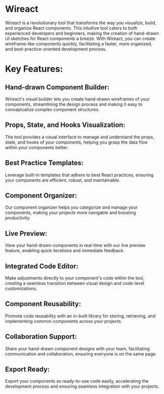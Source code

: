 # Wireact

Wireact is a revolutionary tool that transforms the way you visualize, build, and organize React components. This intuitive tool caters to both experienced developers and beginners, making the creation of hand-drawn UI sketches for React components a breeze. With Wireact, you can create wireframe-like components quickly, facilitating a faster, more organized, and best-practice-oriented development process.

# Key Features:

## Hand-drawn Component Builder: 

Wireact's visual builder lets you create hand-drawn wireframes of your components, streamlining the design process and making it easy to conceptualize complex component structures.

## Props, State, and Hooks Visualization: 

The tool provides a visual interface to manage and understand the props, state, and hooks of your components, helping you grasp the data flow within your components better.

## Best Practice Templates: 

Leverage built-in templates that adhere to best React practices, ensuring your components are efficient, robust, and maintainable.

## Component Organizer: 

Our component organizer helps you categorize and manage your components, making your projects more navigable and boosting productivity.

## Live Preview: 

View your hand-drawn components in real-time with our live preview feature, enabling quick iterations and immediate feedback.

## Integrated Code Editor: 

Make adjustments directly to your component's code within the tool, creating a seamless transition between visual design and code-level customizations.

## Component Reusability: 

Promote code reusability with an in-built library for storing, retrieving, and implementing common components across your projects.

## Collaboration Support: 

Share your hand-drawn component designs with your team, facilitating communication and collaboration, ensuring everyone is on the same page.

## Export Ready: 

Export your components as ready-to-use code easily, accelerating the development process and ensuring seamless integration with your projects.
